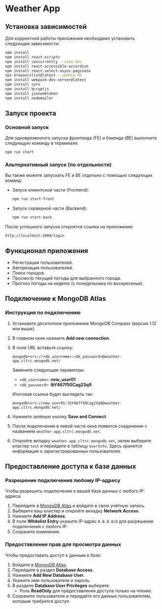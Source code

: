# Weather App

## Установка зависимостей

Для корректной работы приложения необходимо установить следующие зависимости:

```bash
npm install
npm install react-scripts
npm install concurrently --save-dev
npm install react-accessible-accordion
npm install react-select-async-paginate
npx browserslist@latest --update-db
npm install webpack-dev-server@latest
npm install cors
npm install bcryptjs
npm install jsonwebtoken
npm install nodemailer
```

## Запуск проекта

### Основной запуск

Для одновременного запуска фронтенда (FE) и бэкенда (BE) выполните следующую команду в терминале:

```bash
npm run start
```

### Альтернативный запуск (по отдельности)

Вы также можете запускать FE и BE отдельно с помощью следующих команд:

- Запуск клиентской части (Frontend):

  ```bash
  npm run start-front
  ```

- Запуск серверной части (Backend):

  ```bash
  npm run start-back
  ```

После успешного запуска откроется ссылка на приложение:

```
http://localhost:3000/login
```

## Функционал приложения

- Регистрация пользователей.
- Авторизация пользователей.
- Поиск городов.
- Просмотр текущей погоды для выбранного города.
- Прогноз погоды на неделю (с понедельника по воскресенье).

## Подключение к MongoDB Atlas

### Инструкция по подключению

1. Установите десктопное приложение MongoDB Compass (версии 1.12 или выше).
2. В главном окне нажмите **Add new connection**.
3. В поле URL вставьте ссылку:

   ```
   mongodb+srv://<db_username>:<db_password>@weather-app.cltrc.mongodb.net/
   ```

   Замените следующие параметры:
   - `<db_username>`: **new_user01**
   - `<db_password>`: **lbY467f50Cag23q9**

   Итоговая ссылка будет выглядеть так:

   ```
   mongodb+srv://new_user01:lbY467f50Cag23q9@weather-app.cltrc.mongodb.net/
   ```

4. Нажмите зелёную кнопку **Save and Connect**.

5. После подключения в левой части окна появится соединение с названием `weather-app.cltrc.mongodb.net`.

6. Откройте вкладку `weather-app.cltrc.mongodb.net`, затем выберите кластер `test` и перейдите в таблицу `UserInfo`. Здесь хранится информация о зарегистрированных пользователях.

## Предоставление доступа к базе данных

### Разрешение подключения любому IP-адресу

Чтобы разрешить подключение к вашей базе данных с любого IP-адреса:

1. Перейдите в [MongoDB Atlas](https://www.mongodb.com/cloud/atlas) и войдите в свою учётную запись.
2. Выберите ваш кластер и откройте вкладку **Network Access**.
3. Нажмите **Add IP Address**.
4. В поле **Whitelist Entry** укажите IP-адрес `0.0.0.0/0` для разрешения подключения с любого IP.
5. Сохраните изменения.

### Предоставление прав для просмотра данных

Чтобы предоставить доступ к данным в базе:

1. Войдите в [MongoDB Atlas](https://www.mongodb.com/cloud/atlas).
2. Перейдите в раздел **Database Access**.
3. Нажмите **Add New Database User**.
4. Укажите имя пользователя и пароль.
5. В разделе **Database User Privileges** выберите:
   - Роль **ReadOnly** для предоставления доступа только на чтение.
6. Сохраните пользователя и передайте его данные пользователям, которым требуется доступ.

